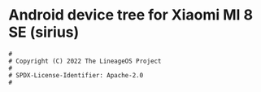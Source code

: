 # Android device tree for Xiaomi MI 8 SE (sirius)

```
#
# Copyright (C) 2022 The LineageOS Project
#
# SPDX-License-Identifier: Apache-2.0
#
```
